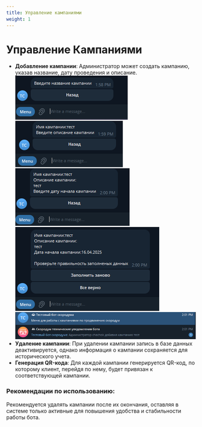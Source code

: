 ```yaml
---
title: Управление кампаниями
weight: 1
---
```

# Управление Кампаниями

- **Добавление кампании**: Администратор может создать кампанию, указав название, дату проведения и описание.
![Картинка](/static/images/campaigns_pics/1.png)
![Картинка](/static/images/campaigns_pics/2.png)
![Картинка](/static/images/campaigns_pics/3.png)
![Картинка](/static/images/campaigns_pics/4.png)
![Картинка](/static/images/campaigns_pics/5.png)
- **Удаление кампании**: При удалении кампании запись в базе данных деактивируется, однако информация о кампании сохраняется для исторического учета.
- **Генерация QR-кода**: Для каждой кампании генерируется QR-код, по которому клиент, перейдя по нему, будет привязан к соответствующей кампании.

### Рекомендации по использованию: 
Рекомендуется удалять кампании после их окончания, оставляя в системе только активные для повышения удобства и стабильности работы бота.
